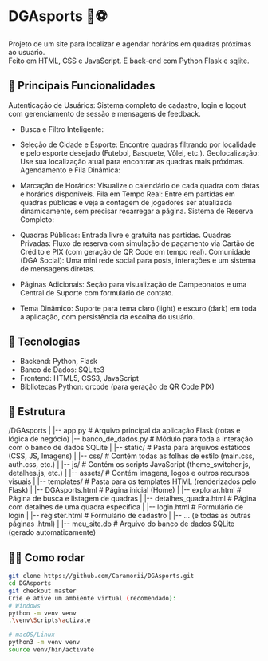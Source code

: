 # DGAsports 🏀⚽

Projeto de um site para localizar e agendar horários em quadras próximas ao usuario.  
Feito em HTML, CSS e JavaScript. E back-end com Python Flask e sqlite.

## 🚀 Principais Funcionalidades
Autenticação de Usuários: Sistema completo de cadastro, login e logout com gerenciamento de sessão e mensagens de feedback.

- Busca e Filtro Inteligente:

- Seleção de Cidade e Esporte: Encontre quadras filtrando por localidade e pelo esporte desejado (Futebol, Basquete, Vôlei, etc.).
Geolocalização: Use sua localização atual para encontrar as quadras mais próximas.
Agendamento e Fila Dinâmica:

- Marcação de Horários: Visualize o calendário de cada quadra com datas e horários disponíveis.
Fila em Tempo Real: Entre em partidas em quadras públicas e veja a contagem de jogadores ser atualizada dinamicamente, sem precisar recarregar a página.
Sistema de Reserva Completo:

- Quadras Públicas: Entrada livre e gratuita nas partidas.
Quadras Privadas: Fluxo de reserva com simulação de pagamento via Cartão de Crédito e PIX (com geração de QR Code em tempo real).
Comunidade (DGA Social): Uma mini rede social para posts, interações e um sistema de mensagens diretas.

- Páginas Adicionais: Seção para visualização de Campeonatos e uma Central de Suporte com formulário de contato.

- Tema Dinâmico: Suporte para tema claro (light) e escuro (dark) em toda a aplicação, com persistência da escolha do usuário.

## 🔧 Tecnologias
- Backend: Python, Flask
- Banco de Dados: SQLite3
- Frontend: HTML5, CSS3, JavaScript
- Bibliotecas Python: qrcode (para geração de QR Code PIX)

## 📂 Estrutura
/DGAsports
|
|-- app.py                  # Arquivo principal da aplicação Flask (rotas e lógica de negócio)
|-- banco_de_dados.py       # Módulo para toda a interação com o banco de dados SQLite
|
|-- static/                 # Pasta para arquivos estáticos (CSS, JS, Imagens)
|   |-- css/                # Contém todas as folhas de estilo (main.css, auth.css, etc.)
|   |-- js/                 # Contém os scripts JavaScript (theme_switcher.js, detalhes.js, etc.)
|   |-- assets/             # Contém imagens, logos e outros recursos visuais
|
|-- templates/              # Pasta para os templates HTML (renderizados pelo Flask)
|   |-- DGAsports.html      # Página inicial (Home)
|   |-- explorar.html       # Página de busca e listagem de quadras
|   |-- detalhes_quadra.html # Página com detalhes de uma quadra específica
|   |-- login.html          # Formulário de login
|   |-- register.html       # Formulário de cadastro
|   |-- ... (e todas as outras páginas .html)
|
|-- meu_site.db             # Arquivo do banco de dados SQLite (gerado automaticamente)

## 👨‍💻 Como rodar
```bash
git clone https://github.com/Caramorii/DGAsports.git
cd DGAsports
git checkout master
Crie e ative um ambiente virtual (recomendado):
# Windows
python -m venv venv
.\venv\Scripts\activate

# macOS/Linux
python3 -m venv venv
source venv/bin/activate
